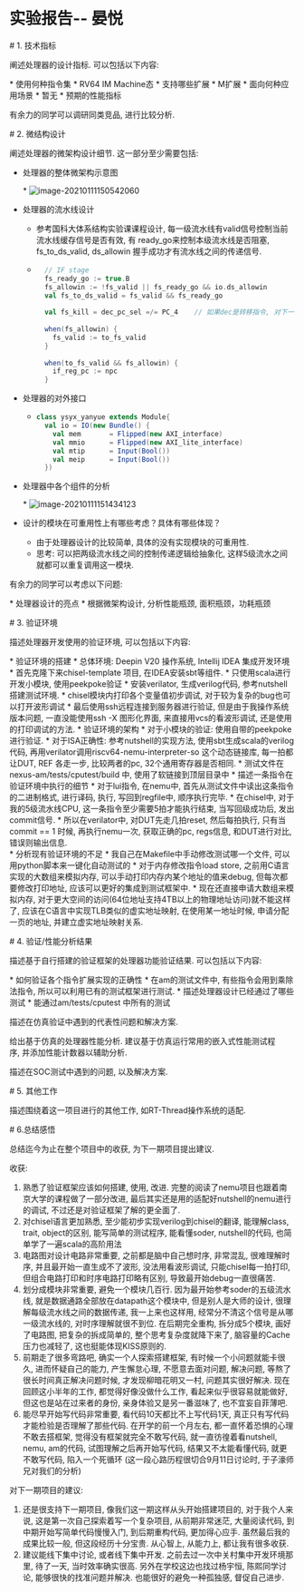 实验报告-- 晏悦
=====

# 1. 技术指标

阐述处理器的设计指标. 可以包括以下内容:

* 使用何种指令集
  * RV64 IM Machine态
* 支持哪些扩展
  * M扩展
* 面向何种应用场景
  * 暂无
* 预期的性能指标 

有余力的同学可以调研同类竞品, 进行比较分析.

# 2. 微结构设计

阐述处理器的微架构设计细节. 这一部分至少需要包括:

* 处理器的整体微架构示意图

  * ![image-20210111150542060](/home/yanyue/.config/Typora/typora-user-images/image-20210111150542060.png)

* 处理器的流水线设计

  * 参考国科大体系结构实验课课程设计, 每一级流水线有valid信号控制当前流水线缓存信号是否有效, 有 ready_go来控制本级流水线是否阻塞,    fs_to_ds_valid, ds_allowin 握手成功才有流水线之间的传递信号.

  * ```scala
      // IF stage
      fs_ready_go := true.B
      fs_allowin := !fs_valid || fs_ready_go && io.ds_allowin
      val fs_to_ds_valid = fs_valid && fs_ready_go
      
      val fs_kill = dec_pc_sel =/= PC_4    // 如果dec是转移指令, 对下一拍的ds_valid刷新, 当前拍取出的指令= nop
      
      when(fs_allowin) {
        fs_valid := to_fs_valid
      }
      
      when(to_fs_valid && fs_allowin) {
        if_reg_pc := npc
      }
    ```

* 处理器的对外接口

  * ```scala
    class ysyx_yanyue extends Module{
      val io = IO(new Bundle() {
        val mem       = Flipped(new AXI_interface)
        val mmio      = Flipped(new AXI_lite_interface)
        val mtip      = Input(Bool())
        val meip      = Input(Bool())
      })
    ```

* 处理器中各个组件的分析

  * ![image-20210111151434123](/home/yanyue/.config/Typora/typora-user-images/image-20210111151434123.png)

* 设计的模块在可重用性上有哪些考虑？具体有哪些体现？

  * 由于处理器设计的比较简单, 具体的没有实现模块的可重用性.
  * 思考: 可以把两级流水线之间的控制传递逻辑给抽象化, 这样5级流水之间就都可以重复调用这一模块.

有余力的同学可以考虑以下问题:

* 处理器设计的亮点
* 根据微架构设计, 分析性能瓶颈, 面积瓶颈，功耗瓶颈

# 3. 验证环境

描述处理器开发使用的验证环境, 可以包括以下内容:

* 验证环境的搭建
  * 总体环境: Deepin V20 操作系统, Intellij IDEA 集成开发环境
  * 首先克隆下来chisel-template 项目, 在IDEA安装sbt等组件.
  * 只使用scala进行开发小模块, 使用peekpoke验证
  * 安装verilator, 生成verilog代码, 参考nutshell搭建测试环境.
  * chisel模块内打印各个变量值初步调试, 对于较为复杂的bug也可以打开波形调试 
  * 最后使用ssh远程连接到服务器进行验证, 但是由于我操作系统版本问题, 一直没能使用ssh -X 图形化界面, 来直接用vcs的看波形调试, 还是使用的打印调试的方法.
* 验证环境的架构
  * 对于小模块的验证: 使用自带的peekpoke进行验证.
  * 对于ISA正确性: 参考nutshell的实现方法, 使用sbt生成scala的verilog代码, 再用verilator调用riscv64-nemu-interpreter-so 这个动态链接库, 每一拍都让DUT, REF 各走一步, 比较两者的pc, 32个通用寄存器是否相同.
  * 测试文件在nexus-am/tests/cputest/build 中, 使用了软链接到顶层目录中
* 描述一条指令在验证环境中执行的细节
  * 对于lui指令, 在nemu中, 首先从测试文件中读出这条指令的二进制格式, 进行译码, 执行, 写回到regfile中, 顺序执行完毕.
  * 在chisel中, 对于我的5级流水线CPU, 这一条指令至少需要5拍才能执行结束, 当写回级成功后, 发出commit信号.
  * 所以在verilator中, 对DUT先走几拍reset, 然后每拍执行, 只有当commit == 1 时候, 再执行nemu一次, 获取正确的pc, regs信息, 和DUT进行对比, 错误则输出信息.  
* 分析现有验证环境的不足
  * 我自己在Makefile中手动修改测试哪一个文件, 可以用python脚本来一键化自动测试的
  * 对于内存修改指令load store, 之前用C语言实现的大数组来模拟内存, 可以手动打印内存内某个地址的值来debug, 但每次都要修改打印地址, 应该可以更好的集成到测试框架中.
  * 现在还直接申请大数组来模拟内存, 对于更大空间的访问(64位地址支持4TB以上的物理地址访问)就不能这样了, 应该在C语言中实现TLB类似的虚实地址映射, 在使用某一地址时候, 申请分配一页的地址, 并建立虚实地址映射关系.

# 4. 验证/性能分析结果

描述基于自行搭建的验证框架的处理器功能验证结果. 可以包括以下内容:

* 如何验证各个指令扩展实现的正确性
  * 在am的测试文件中, 有些指令会用到乘除法指令, 所以可以利用已有的测试框架进行测试. 
* 描述处理器设计已经通过了哪些测试
  * 能通过am/tests/cputest 中所有的测试

描述在仿真验证中遇到的代表性问题和解决方案.

给出基于仿真的处理器性能分析. 建议基于仿真运行常用的嵌入式性能测试程序, 并添加性能计数器以辅助分析.

描述在SOC测试中遇到的问题, 以及解决方案.

# 5. 其他工作

描述围绕着这一项目进行的其他工作, 如RT-Thread操作系统的适配.

# 6.总结感悟

总结迄今为止在整个项目中的收获, 为下一期项目提出建议.

收获:

1. 熟悉了验证框架应该如何搭建, 使用, 改进. 完整的阅读了nemu项目也跟着南京大学的课程做了一部分改进, 最后其实还是用的适配好nutshell的nemu进行的调试, 不过还是对验证框架了解的更全面了.
2. 对chisel语言更加熟悉, 至少能初步实现verilog到chisel的翻译, 能理解class, trait, object的区别, 能写简单的测试程序, 能看懂soder, nutshell的代码, 也简单学了一遍scala的高阶用法
4. 电路图对设计电路非常重要, 之前都是脑中自己想时序, 非常混乱, 很难理解时序, 并且最开始一直生成不了波形, 没法用看波形调试, 只能chisel每一拍打印, 但组合电路打印和时序电路打印略有区别, 导致最开始debug一直很痛苦.
5. 划分成模块非常重要, 避免一个模块几百行. 因为最开始参考soder的五级流水线, 就是数据通路全部放在datapath这个模块中, 但是别人是大师的设计, 很理解每级流水线之间的数据传递, 我一上来也这样用, 经常分不清这个信号是从哪一级流水线的, 对时序理解就很不到位. 在后期完全重构, 拆分成5个模块, 画好了电路图, 把复杂的拆成简单的, 整个思考复杂度就降下来了, 脑容量的Cache压力也减轻了, 这也挺能体现KISS原则的.
6. 前期走了很多弯路吧, 确实一个人探索搭建框架, 有时候一个小问题就能卡很久, 进而怀疑自己的能力,  产生懈怠心理, 不愿意去面对问题, 解决问题, 等熬了很长时间真正解决问题时候, 才发现柳暗花明又一村, 问题其实很好解决. 现在回顾这小半年的工作, 都觉得好像没做什么工作, 看起来似乎很容易就能做好, 但这也是站在过来者的身份, 亲身体验又是另一番滋味了, 也不宜妄自菲薄吧. 
7. 能尽早开始写代码非常重要, 看代码10天都比不上写代码1天, 真正只有写代码才能检验是否理解了那些代码. 在开学的前一个月左右, 都一直怀着恐惧的心理不敢去搭框架, 觉得没有框架就完全不敢写代码, 就一直彷徨着看nutshell, nemu, am的代码, 试图理解之后再开始写代码, 结果又不太能看懂代码, 就更不敢写代码, 陷入一个死循环   (这一段心路历程很切合9月11日讨论时, 于子濠师兄对我们的分析)



对下一期项目的建议:

1. 还是很支持下一期项目, 像我们这一期这样从头开始搭建项目的, 对于我个人来说, 这是第一次自己探索着写一个复杂项目, 从前期非常迷茫, 大量阅读代码, 到中期开始写简单代码慢慢入门, 到后期重构代码, 更加得心应手. 虽然最后我的成果比较一般, 但这段经历十分宝贵. 从心智上, 从能力上, 都让我有很多收获. 
2. 建议能线下集中讨论, 或者线下集中开发. 之前去过一次中关村集中开发环境那里, 待了一天, 当时效率确实很高. 另外在学校这边也找过杨宇恒, 陈熙同学讨论, 能够很快的找准问题并解决. 也能很好的避免一种孤独感, 督促自己进步.



